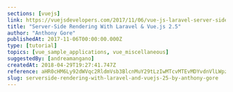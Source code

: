```yaml
---
sections: [vuejs]
link: https://vuejsdevelopers.com/2017/11/06/vue-js-laravel-server-side-rendering
title: "Server-Side Rendering With Laravel & Vue.js 2.5"
author: "Anthony Gore"
publishedAt: 2017-11-06T00:00:00.000Z
type: [tutorial]
topics: [vue_sample_applications, vue_miscellaneous]
suggestedBy: [andreamangano]
createdAt: 2018-04-29T19:27:41.747Z
reference: aHR0cHM6Ly92dWVqc2RldmVsb3BlcnMuY29tLzIwMTcvMTEvMDYvdnVlLWpzLWxhcmF2ZWwtc2VydmVyLXNpZGUtcmVuZGVyaW5n
slug: serverside-rendering-with-laravel-and-vuejs-25-by-anthony-gore
---
```

